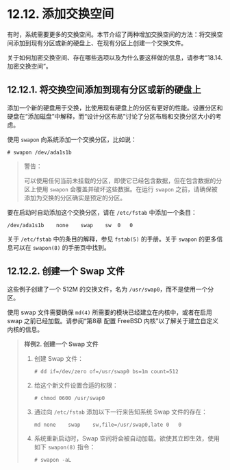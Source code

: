 # 12.12. 添加交换空间

有时，系统需要更多的交换空间。本节介绍了两种增加交换空间的方法：将交换空间添加到现有分区或新的硬盘上、在现有分区上创建一个交换文件。

关于如何加密交换空间、存在哪些选项以及为什么要这样做的信息，请参考“18.14. 加密交换空间”。

## 12.12.1. 将交换空间添加到现有分区或新的硬盘上

添加一个新的硬盘用于交换，比使用现有硬盘上的分区有更好的性能。设置分区和硬盘在“添加磁盘”中解释，而“设计分区布局”讨论了分区布局和交换分区大小的考虑。

使用 `swapon` 向系统添加一个交换分区，比如说：

```
# swapon /dev/ada1s1b
```

>警告：
>
>可以使用任何当前未挂载的分区，即使它已经包含数据，但在包含数据的分区上使用 `swapon` 会覆盖并破坏这些数据。在运行 `swapon` 之前，请确保被添加为交换的分区确实是预定的分区。

要在启动时自动添加这个交换分区，请在 `/etc/fstab` 中添加一个条目： 

```
/dev/ada1s1b	none	swap	sw	0	0
```

关于 `/etc/fstab` 中的条目的解释，参见 `fstab(5)` 的手册。关于 `swapon` 的更多信息可以在 `swapon(8)` 的手册页中找到。

## 12.12.2. 创建一个 Swap 文件

这些例子创建了一个 512M 的交换文件，名为 `/usr/swap0`，而不是使用一个分区。

使用 swap 文件需要确保 `md(4)` 所需要的模块已经建立在内核中，或者在启用 swap 之前已经加载。请参阅“第8章 配置 FreeBSD 内核”以了解关于建立自定义内核的信息。

> **样例2. 创建一个 Swap 文件**
>
> 1. 创建 Swap 文件：
>
>    ```
>    # dd if=/dev/zero of=/usr/swap0 bs=1m count=512
>    ```
>
> 2. 给这个新文件设置合适的权限：
>
>    ```
>    # chmod 0600 /usr/swap0
>    ```
>
> 3. 通过向 `/etc/fstab` 添加以下一行来告知系统 Swap 文件的存在：
>
>    ```
>    md	none	swap	sw,file=/usr/swap0,late	0	0
>    ```
>
> 4. 系统重新启动时，Swap 空间将会被自动加载。欲使其立即生效，使用如下 `swapon(8)` 指令：
>
>    ```
>    # swapon -aL
>    ```
